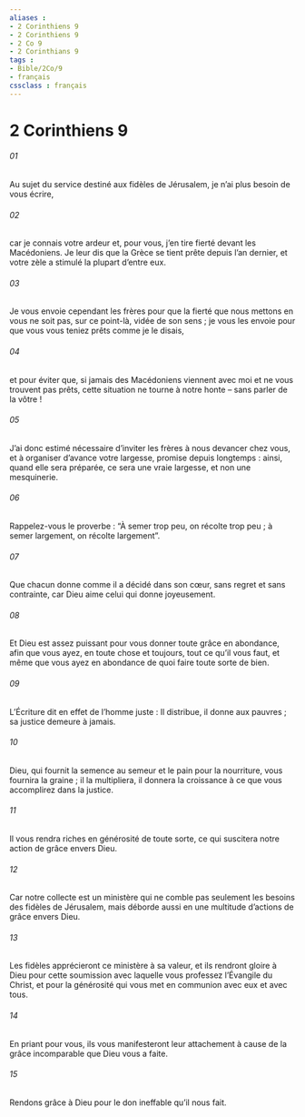 ```yaml
---
aliases : 
- 2 Corinthiens 9
- 2 Corinthiens 9
- 2 Co 9
- 2 Corinthians 9
tags : 
- Bible/2Co/9
- français
cssclass : français
---
```


# 2 Corinthiens 9

###### 01
Au sujet du service destiné aux fidèles de Jérusalem, je n’ai plus besoin de vous écrire,
###### 02
car je connais votre ardeur et, pour vous, j’en tire fierté devant les Macédoniens. Je leur dis que la Grèce se tient prête depuis l’an dernier, et votre zèle a stimulé la plupart d’entre eux.
###### 03
Je vous envoie cependant les frères pour que la fierté que nous mettons en vous ne soit pas, sur ce point-là, vidée de son sens ; je vous les envoie pour que vous vous teniez prêts comme je le disais,
###### 04
et pour éviter que, si jamais des Macédoniens viennent avec moi et ne vous trouvent pas prêts, cette situation ne tourne à notre honte – sans parler de la vôtre !
###### 05
J’ai donc estimé nécessaire d’inviter les frères à nous devancer chez vous, et à organiser d’avance votre largesse, promise depuis longtemps : ainsi, quand elle sera préparée, ce sera une vraie largesse, et non une mesquinerie.
###### 06
Rappelez-vous le proverbe : “À semer trop peu, on récolte trop peu ; à semer largement, on récolte largement”.
###### 07
Que chacun donne comme il a décidé dans son cœur, sans regret et sans contrainte, car Dieu aime celui qui donne joyeusement.
###### 08
Et Dieu est assez puissant pour vous donner toute grâce en abondance, afin que vous ayez, en toute chose et toujours, tout ce qu’il vous faut, et même que vous ayez en abondance de quoi faire toute sorte de bien.
###### 09
L’Écriture dit en effet de l’homme juste :
Il distribue, il donne aux pauvres ;
sa justice demeure à jamais.
###### 10
Dieu, qui fournit la semence au semeur et le pain pour la nourriture, vous fournira la graine ; il la multipliera, il donnera la croissance à ce que vous accomplirez dans la justice.
###### 11
Il vous rendra riches en générosité de toute sorte, ce qui suscitera notre action de grâce envers Dieu.
###### 12
Car notre collecte est un ministère qui ne comble pas seulement les besoins des fidèles de Jérusalem, mais déborde aussi en une multitude d’actions de grâce envers Dieu.
###### 13
Les fidèles apprécieront ce ministère à sa valeur, et ils rendront gloire à Dieu pour cette soumission avec laquelle vous professez l’Évangile du Christ, et pour la générosité qui vous met en communion avec eux et avec tous.
###### 14
En priant pour vous, ils vous manifesteront leur attachement à cause de la grâce incomparable que Dieu vous a faite.
###### 15
Rendons grâce à Dieu pour le don ineffable qu’il nous fait.

